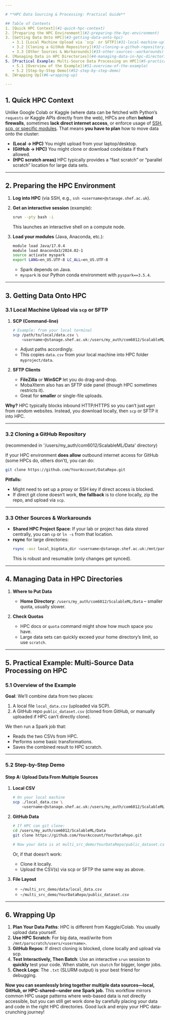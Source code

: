 ```yaml
---

# **HPC Data Sourcing & Processing: Practical Guide**

## Table of Contents
1. [Quick HPC Context](#1-quick-hpc-context)  
2. [Preparing the HPC Environment](#2-preparing-the-hpc-environment)  
3. [Getting Data Onto HPC](#3-getting-data-onto-hpc)  
   - 3.1 [Local Machine Upload via `scp` or SFTP](#31-local-machine-upload-via-scp-or-sftp)  
   - 3.2 [Cloning a GitHub Repository](#32-cloning-a-github-repository)  
   - 3.3 [Other Sources & Workarounds](#33-other-sources--workarounds)  
4. [Managing Data in HPC Directories](#4-managing-data-in-hpc-directories)  
5. [Practical Example: Multi-Source Data Processing on HPC](#5-practical-example-multi-source-data-processing-on-hpc)  
   - 5.1 [Overview of the Example](#51-overview-of-the-example)  
   - 5.2 [Step-by-Step Demo](#52-step-by-step-demo)  
6. [Wrapping Up](#6-wrapping-up)

---
```


## 1. Quick HPC Context

Unlike Google Colab or Kaggle (where data can be fetched with Python’s `requests` or Kaggle APIs directly from the web), HPCs are often **behind firewalls**, sometimes **lack direct internet access**, or enforce usage of [SSH, scp, or specific modules](https://docs.hpc.shef.ac.uk/). That means **you have to plan** how to move data onto the cluster:

- **(Local → HPC)** You might upload from your laptop/desktop.  
- **(GitHub → HPC)** You might clone or download code/data if that’s allowed.  
- **(HPC scratch areas)** HPC typically provides a “fast scratch” or “parallel scratch” location for large data sets.

---

## 2. Preparing the HPC Environment

1. **Log into HPC** (via SSH, e.g., `ssh <username>@stanage.shef.ac.uk`).  
2. **Get an interactive session** (example):
   ```bash
   srun --pty bash -i
   ```
   This launches an interactive shell on a compute node.

3. **Load your modules** (Java, Anaconda, etc.):
   ```bash
   module load Java/17.0.4
   module load Anaconda3/2024.02-1
   source activate myspark
   export LANG=en_US.UTF-8 LC_ALL=en_US.UTF-8
   ```
   - Spark depends on Java.  
   - `myspark` is our Python conda environment with `pyspark==3.5.4`.

---

## 3. Getting Data Onto HPC

### 3.1 Local Machine Upload via `scp` or SFTP

1. **SCP (Command-line)**  
   ```bash
   # Example: from your local terminal
   scp /path/to/local/data.csv \
       <username>@stanage.shef.ac.uk:/users/my_auth/com6012/ScalableML/Data
   ```
   - Adjust paths accordingly.  
   - This copies `data.csv` from your local machine into HPC folder `myproject/data`.

2. **SFTP Clients**  
   - **FileZilla** or **WinSCP** let you do drag-and-drop.  
   - MobaXterm also has an SFTP side panel (though HPC sometimes restricts it).  
   - Great for **smaller** or single-file uploads.

**Why?** HPC typically blocks inbound HTTP/HTTPS so you can’t just `wget` from random websites. Instead, you download locally, then `scp` or SFTP it into HPC.

---

### 3.2 Cloning a GitHub Repository
(recommended in '/users/my_auth/com6012/ScalableML/Data' directory)

If your HPC environment **does allow** outbound internet access for GitHub (some HPCs do, others don’t), you can do:

```bash
git clone https://github.com/YourAccount/DataRepo.git
```
**Pitfalls:**
- Might need to set up a proxy or SSH key if direct access is blocked.  
- If direct git clone doesn’t work, **the fallback** is to clone locally, zip the repo, and upload via `scp`.

---

### 3.3 Other Sources & Workarounds

- **Shared HPC Project Space**: If your lab or project has data stored centrally, you can `cp` or `ln -s` from that location.  
- **rsync** for large directories:  
  ```bash
  rsync -avz local_bigdata_dir <username>@stanage.shef.ac.uk:/mnt/parscratch/users/<username>/
  ```
  This is robust and resumable (only changes get synced).

---

## 4. Managing Data in HPC Directories

1. **Where to Put Data**  
   - **Home Directory**: `/users/my_auth/com6012/ScalableML/Data` – smaller quota, usually slower.  

2. **Check Quotas**  
   - HPC docs or `quota` command might show how much space you have.  
   - Large data sets can quickly exceed your home directory’s limit, so use `scratch`.

---

## 5. Practical Example: Multi-Source Data Processing on HPC

### 5.1 Overview of the Example

**Goal**: We’ll combine data from two places:
1. A local file `local_data.csv` (uploaded via SCP).
2. A GitHub repo `public_dataset.csv` (cloned from GitHub, or manually uploaded if HPC can’t directly clone).

We then run a Spark job that:
- Reads the two CSVs from HPC.  
- Performs some basic transformations.  
- Saves the combined result to HPC scratch.

---

### 5.2 Step-by-Step Demo

#### **Step A**: Upload Data From Multiple Sources

1. **Local CSV**  
   ```bash
   # On your local machine
   scp ./local_data.csv \
       <username>@stanage.shef.ac.uk:/users/my_auth/com6012/ScalableML/Data
   ```
2. **GitHub Data**  
   ```bash
   # If HPC can git clone:
   cd /users/my_auth/com6012/ScalableML/Data
   git clone https://github.com/YourAccount/YourDataRepo.git

   # Now your data is at multi_src_demo/YourDataRepo/public_dataset.csv
   ```
   Or, if that doesn’t work:
   - Clone it locally.
   - Upload the CSV(s) via scp or SFTP the same way as above.

3. **File Layout**  
   - `~/multi_src_demo/data/local_data.csv`  
   - `~/multi_src_demo/YourDataRepo/public_dataset.csv`  

---

## 6. Wrapping Up

1. **Plan Your Data Paths**: HPC is different from Kaggle/Colab. You usually upload data yourself.  
2. **Use HPC Scratch**: For big data, read/write from `/mnt/parscratch/users/<username>`.  
3. **GitHub Repos**: If direct cloning is blocked, clone locally and upload via scp.  
4. **Test Interactively, Then Batch**: Use an interactive `srun` session to **quickly** test your code. When stable, run `sbatch` for bigger, longer jobs.  
5. **Check Logs**: The `.txt` (SLURM output) is your best friend for debugging.

**Now you can seamlessly bring together multiple data sources—local, GitHub, or HPC-shared—under one Spark job.** This workflow mirrors common HPC usage patterns where web-based data is not directly accessible, but you can still get work done by carefully placing your data and code in the right HPC directories. Good luck and enjoy your HPC data-crunching journey!
